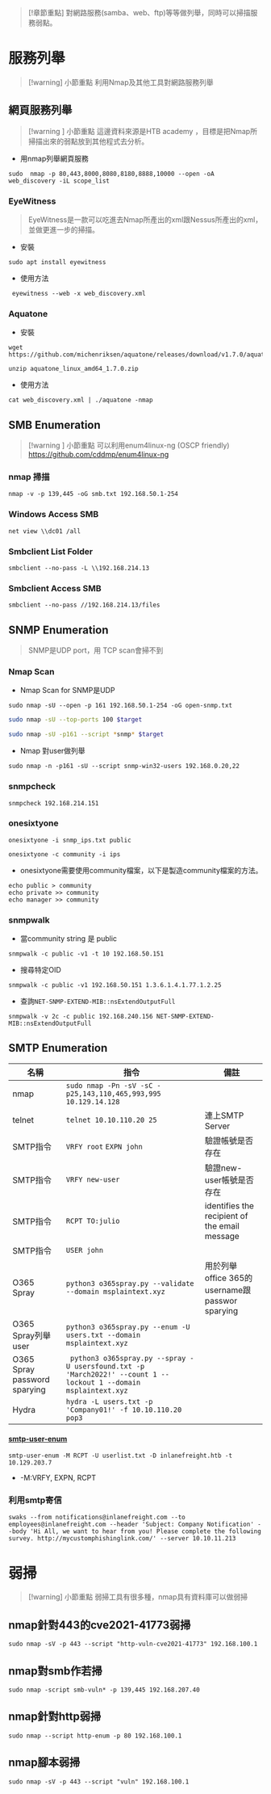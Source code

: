 >[!章節重點]
>對網路服務(samba、web、ftp)等等做列舉，同時可以掃描服務弱點。
# 服務列舉

>[!warning] 小節重點
>利用Nmap及其他工具對網路服務列舉
## 網頁服務列舉
>[!warning ] 小節重點
>這邊資料來源是HTB academy ，目標是把Nmap所掃描出來的弱點放到其他程式去分析。
- 用nmap列舉網頁服務
``` shell-session
sudo  nmap -p 80,443,8000,8080,8180,8888,10000 --open -oA web_discovery -iL scope_list 
```
### EyeWitness
>EyeWitness是一款可以吃進去Nmap所產出的xml跟Nessus所產出的xml，並做更進一步的掃描。
- 安裝
```shell-session
sudo apt install eyewitness
```
- 使用方法
```shell-session
 eyewitness --web -x web_discovery.xml
```
### Aquatone
 - 安裝
```shell-session
wget https://github.com/michenriksen/aquatone/releases/download/v1.7.0/aquatone_linux_amd64_1.7.0.zip
```
```shell-session
unzip aquatone_linux_amd64_1.7.0.zip 
```
- 使用方法
```shell-session
cat web_discovery.xml | ./aquatone -nmap
```

## SMB Enumeration
>[!warning ] 小節重點
>可以利用enum4linux-ng (OSCP friendly)
>https://github.com/cddmp/enum4linux-ng
### nmap 掃描 
``` 
nmap -v -p 139,445 -oG smb.txt 192.168.50.1-254
```
### Windows Access SMB
```
net view \\dc01 /all
```
### Smbclient List Folder
``` 
smbclient --no-pass -L \\192.168.214.13
```
### Smbclient Access SMB
```
smbclient --no-pass //192.168.214.13/files
```
## SNMP Enumeration
> SNMP是UDP port，用 TCP scan會掃不到
### Nmap Scan 
* Nmap Scan for SNMP是UDP 
```
sudo nmap -sU --open -p 161 192.168.50.1-254 -oG open-snmp.txt
```
```bash
sudo nmap -sU --top-ports 100 $target
```
```bash
sudo nmap -sU -p161 --script *snmp* $target
```
* Nmap 對user做列舉
```
sudo nmap -n -p161 -sU --script snmp-win32-users 192.168.0.20,22
```

### snmpcheck
```
snmpcheck 192.168.214.151
```
### onesixtyone
```
onesixtyone -i snmp_ips.txt public
```
```
onesixtyone -c community -i ips
```
* onesixtyone需要使用community檔案，以下是製造community檔案的方法。 
```
echo public > community
echo private >> community
echo manager >> community
```
### snmpwalk
* 當community string 是 public
```
snmpwalk -c public -v1 -t 10 192.168.50.151
```
* 搜尋特定OID
```
snmpwalk -c public -v1 192.168.50.151 1.3.6.1.4.1.77.1.2.25
```
- 查詢`NET-SNMP-EXTEND-MIB::nsExtendOutputFull`
```
snmpwalk -v 2c -c public 192.168.240.156 NET-SNMP-EXTEND-MIB::nsExtendOutputFull
```
## SMTP Enumeration

| 名稱                         | 指令                                                                                                             | 備註                                            |
| ---------------------------- | ---------------------------------------------------------------------------------------------------------------- | ----------------------------------------------- |
| nmap                         | `sudo nmap -Pn -sV -sC -p25,143,110,465,993,995 10.129.14.128`                                                   |                                                 |
| telnet                       | `telnet 10.10.110.20 25`                                                                                         | 連上SMTP Server                                 |
| SMTP指令                     | `VRFY root` `EXPN john`                                                                                          | 驗證帳號是否存在                                |
| SMTP指令                     | `VRFY new-user`                                                                                                  | 驗證new-user帳號是否存在                        |
| SMTP指令                     | `RCPT TO:julio`                                                                                                  | identifies the recipient of the email message   |
| SMTP指令                     | `USER john`                                                                                                      |                                                 |
| O365 Spray                   | `python3 o365spray.py --validate --domain msplaintext.xyz`                                                       | 用於列舉office 365的username跟 passwor sparying |
| O365 Spray列舉user           | `python3 o365spray.py --enum -U users.txt --domain msplaintext.xyz    `                                          |                                                 |
| O365 Spray password sparying | ` python3 o365spray.py --spray -U usersfound.txt -p 'March2022!' --count 1 --lockout 1 --domain msplaintext.xyz` |                                                 |
| Hydra                        | `hydra -L users.txt -p 'Company01!' -f 10.10.110.20 pop3`                                                        |  

#### [smtp-user-enum](https://github.com/pentestmonkey/smtp-user-enum)

``` 
smtp-user-enum -M RCPT -U userlist.txt -D inlanefreight.htb -t 10.129.203.7
```

*  -M:VRFY, EXPN, RCPT
###  利用smtp寄信

``` 
swaks --from notifications@inlanefreight.com --to employees@inlanefreight.com --header 'Subject: Company Notification' --body 'Hi All, we want to hear from you! Please complete the following survey. http://mycustomphishinglink.com/' --server 10.10.11.213
```
# 弱掃

>[!warning] 小節重點
>弱掃工具有很多種，nmap具有資料庫可以做弱掃
## nmap針對443的cve2021-41773弱掃

``` 
sudo nmap -sV -p 443 --script "http-vuln-cve2021-41773" 192.168.100.1 
```
## nmap對smb作若掃
``` 
sudo nmap -script smb-vuln* -p 139,445 192.168.207.40
```
## nmap針對http弱掃

``` 
sudo nmap --script http-enum -p 80 192.168.100.1 
```
## nmap腳本弱掃

``` 
sudo nmap -sV -p 443 --script "vuln" 192.168.100.1 
```

